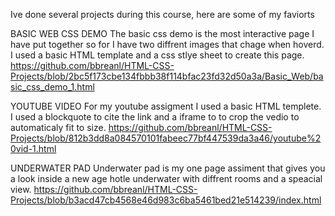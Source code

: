 Ive done several projects during this course, here are some of my faviorts 

BASIC WEB CSS DEMO 
The basic css demo is the most interactive page I have put together so for I have two diffrent images that chage when hoverd. I used a basic HTML template and a css stlye sheet to create this page.  
https://github.com/bbreanl/HTML-CSS-Projects/blob/2bc5f173cbe134fbbb38f114bfac23fd32d50a3a/Basic_Web/basic_css_demo_1.html

YOUTUBE VIDEO
For my youtube assigment I used a basic HTML templete. I used a blockquote to cite the link and a iframe to to crop the vedio to automaticaly fit to size.
https://github.com/bbreanl/HTML-CSS-Projects/blob/812b3dd8a084570101fabeec77bf447539da3a46/youtube%20vid-1.html
 
 UNDERWATER PAD 
Underwater pad is my one page assiment that gives you a look inside a new age hotle underwater with diffrent rooms and a speacial view. 
https://github.com/bbreanl/HTML-CSS-Projects/blob/b3acd47cb4568e46d983c6ba5461bed21e514239/index.html 
